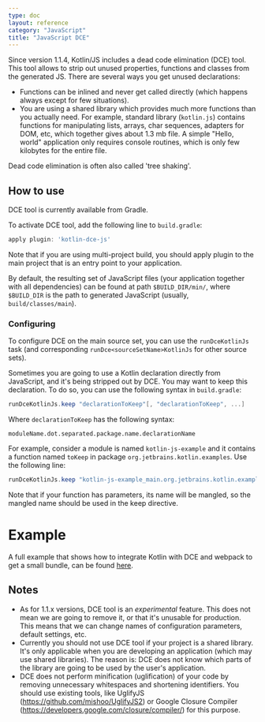 ```yaml
---
type: doc
layout: reference
category: "JavaScript"
title: "JavaScript DCE"
---
```


Since version 1.1.4, Kotlin/JS includes a dead code elimination (DCE) tool.
This tool allows to strip out unused properties, functions and classes from the generated JS.
There are several ways you get unused declarations:

* Functions can be inlined and never get called directly (which happens always except for few situations). 
* You are using a shared library which provides much more functions than you actually need.
  For example, standard library (`kotlin.js`) contains functions for manipulating lists, arrays, char sequences,
  adapters for DOM, etc, which together gives about 1.3 mb file. A simple "Hello, world" application only requires
  console routines, which is only few kilobytes for the entire file.  

Dead code elimination is often also called 'tree shaking'.


## How to use

DCE tool is currently available from Gradle.

To activate DCE tool, add the following line to `build.gradle`:

``` groovy
apply plugin: 'kotlin-dce-js'
```

Note that if you are using multi-project build, you should apply plugin to the main project that is an entry point to your application.

By default, the resulting set of JavaScript files (your application together with all dependencies) 
can be found at path `$BUILD_DIR/min/`, where `$BUILD_DIR` is the path to generated JavaScript
(usually, `build/classes/main`).


### Configuring

To configure DCE on the main source set, you can use the `runDceKotlinJs` task 
(and corresponding `runDce<sourceSetName>KotlinJs` for other source sets).

Sometimes you are going to use a Kotlin declaration directly from JavaScript, and it's being stripped out by DCE. 
You may want to keep this declaration. To do so, you can use the following syntax in `build.gradle`:

``` groovy
runDceKotlinJs.keep "declarationToKeep"[, "declarationToKeep", ...]
```

Where `declarationToKeep` has the following syntax: 

```
moduleName.dot.separated.package.name.declarationName
```

For example, consider a module is named `kotlin-js-example` and it contains a function named `toKeep` 
in package `org.jetbrains.kotlin.examples`. Use the following line:

``` groovy
runDceKotlinJs.keep "kotlin-js-example_main.org.jetbrains.kotlin.examples.toKeep"
```

Note that if your function has parameters, its name will be mangled, so the mangled name should be used in the keep directive.


# Example

A full example that shows how to integrate Kotlin with DCE and webpack to get a small bundle,
can be found [here](https://github.com/JetBrains/kotlin-examples/tree/master/gradle/js-dce).


## Notes

* As for 1.1.x versions, DCE tool is an *experimental* feature.
 This does not mean we are going to remove it, or that it's unusable for production.
  This means that we can change names of configuration parameters, default settings, etc.
* Currently you should not use DCE tool if your project is a shared library.
  It's only applicable when you are developing an application (which may use shared libraries).
   The reason is: DCE does not know which parts of the library are going to be used by the user's application.
* DCE does not perform minification (uglification) of your code by removing unnecessary whitespaces and shortening identifiers.
  You should use existing tools, like UglifyJS (https://github.com/mishoo/UglifyJS2) 
  or Google Closure Compiler (https://developers.google.com/closure/compiler/) for this purpose.